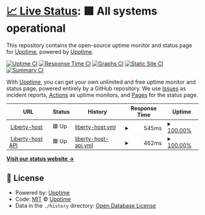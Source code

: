 # [📈 Live Status](https://demo.upptime.js.org): <!--live status--> **🟩 All systems operational**

This repository contains the open-source uptime monitor and status page for [Upptime](https://upptime.js.org), powered by [Upptime](https://github.com/upptime/upptime).

[![Uptime CI](https://github.com/upptime/upptime/workflows/Uptime%20CI/badge.svg)](https://github.com/upptime/upptime/actions?query=workflow%3A%22Uptime+CI%22)
[![Response Time CI](https://github.com/upptime/upptime/workflows/Response%20Time%20CI/badge.svg)](https://github.com/upptime/upptime/actions?query=workflow%3A%22Response+Time+CI%22)
[![Graphs CI](https://github.com/upptime/upptime/workflows/Graphs%20CI/badge.svg)](https://github.com/upptime/upptime/actions?query=workflow%3A%22Graphs+CI%22)
[![Static Site CI](https://github.com/upptime/upptime/workflows/Static%20Site%20CI/badge.svg)](https://github.com/upptime/upptime/actions?query=workflow%3A%22Static+Site+CI%22)
[![Summary CI](https://github.com/upptime/upptime/workflows/Summary%20CI/badge.svg)](https://github.com/upptime/upptime/actions?query=workflow%3A%22Summary+CI%22)

With [Upptime](https://upptime.js.org), you can get your own unlimited and free uptime monitor and status page, powered entirely by a GitHub repository. We use [Issues](https://github.com/upptime/upptime/issues) as incident reports, [Actions](https://github.com/upptime/upptime/actions) as uptime monitors, and [Pages](https://demo.upptime.js.org) for the status page.

<!--start: status pages-->
<!-- This summary is generated by Upptime (https://github.com/upptime/upptime) -->
<!-- Do not edit this manually, your changes will be overwritten -->
<!-- prettier-ignore -->
| URL | Status | History | Response Time | Uptime |
| --- | ------ | ------- | ------------- | ------ |
| <img alt="" src="https://favicons.githubusercontent.com/liberty-host.com" height="13"> [Liberty-host](https://liberty-host.com) | 🟩 Up | [liberty-host.yml](https://github.com/Thesam1798/upptime/commits/HEAD/history/liberty-host.yml) | <details><summary><img alt="Response time graph" src="./graphs/liberty-host/response-time-week.png" height="20"> 545ms</summary><br><a href="https://demo.upptime.js.org/history/liberty-host"><img alt="Response time 527" src="https://img.shields.io/endpoint?url=https%3A%2F%2Fraw.githubusercontent.com%2FThesam1798%2Fupptime%2FHEAD%2Fapi%2Fliberty-host%2Fresponse-time.json"></a><br><a href="https://demo.upptime.js.org/history/liberty-host"><img alt="24-hour response time 786" src="https://img.shields.io/endpoint?url=https%3A%2F%2Fraw.githubusercontent.com%2FThesam1798%2Fupptime%2FHEAD%2Fapi%2Fliberty-host%2Fresponse-time-day.json"></a><br><a href="https://demo.upptime.js.org/history/liberty-host"><img alt="7-day response time 545" src="https://img.shields.io/endpoint?url=https%3A%2F%2Fraw.githubusercontent.com%2FThesam1798%2Fupptime%2FHEAD%2Fapi%2Fliberty-host%2Fresponse-time-week.json"></a><br><a href="https://demo.upptime.js.org/history/liberty-host"><img alt="30-day response time 527" src="https://img.shields.io/endpoint?url=https%3A%2F%2Fraw.githubusercontent.com%2FThesam1798%2Fupptime%2FHEAD%2Fapi%2Fliberty-host%2Fresponse-time-month.json"></a><br><a href="https://demo.upptime.js.org/history/liberty-host"><img alt="1-year response time 527" src="https://img.shields.io/endpoint?url=https%3A%2F%2Fraw.githubusercontent.com%2FThesam1798%2Fupptime%2FHEAD%2Fapi%2Fliberty-host%2Fresponse-time-year.json"></a></details> | <details><summary><a href="https://demo.upptime.js.org/history/liberty-host">100.00%</a></summary><a href="https://demo.upptime.js.org/history/liberty-host"><img alt="All-time uptime 100.00%" src="https://img.shields.io/endpoint?url=https%3A%2F%2Fraw.githubusercontent.com%2FThesam1798%2Fupptime%2FHEAD%2Fapi%2Fliberty-host%2Fuptime.json"></a><br><a href="https://demo.upptime.js.org/history/liberty-host"><img alt="24-hour uptime 100.00%" src="https://img.shields.io/endpoint?url=https%3A%2F%2Fraw.githubusercontent.com%2FThesam1798%2Fupptime%2FHEAD%2Fapi%2Fliberty-host%2Fuptime-day.json"></a><br><a href="https://demo.upptime.js.org/history/liberty-host"><img alt="7-day uptime 100.00%" src="https://img.shields.io/endpoint?url=https%3A%2F%2Fraw.githubusercontent.com%2FThesam1798%2Fupptime%2FHEAD%2Fapi%2Fliberty-host%2Fuptime-week.json"></a><br><a href="https://demo.upptime.js.org/history/liberty-host"><img alt="30-day uptime 100.00%" src="https://img.shields.io/endpoint?url=https%3A%2F%2Fraw.githubusercontent.com%2FThesam1798%2Fupptime%2FHEAD%2Fapi%2Fliberty-host%2Fuptime-month.json"></a><br><a href="https://demo.upptime.js.org/history/liberty-host"><img alt="1-year uptime 100.00%" src="https://img.shields.io/endpoint?url=https%3A%2F%2Fraw.githubusercontent.com%2FThesam1798%2Fupptime%2FHEAD%2Fapi%2Fliberty-host%2Fuptime-year.json"></a></details>
| <img alt="" src="https://favicons.githubusercontent.com/api.liberty-host.com" height="13"> [Liberty-host API](https://api.liberty-host.com) | 🟩 Up | [liberty-host-api.yml](https://github.com/Thesam1798/upptime/commits/HEAD/history/liberty-host-api.yml) | <details><summary><img alt="Response time graph" src="./graphs/liberty-host-api/response-time-week.png" height="20"> 462ms</summary><br><a href="https://demo.upptime.js.org/history/liberty-host-api"><img alt="Response time 469" src="https://img.shields.io/endpoint?url=https%3A%2F%2Fraw.githubusercontent.com%2FThesam1798%2Fupptime%2FHEAD%2Fapi%2Fliberty-host-api%2Fresponse-time.json"></a><br><a href="https://demo.upptime.js.org/history/liberty-host-api"><img alt="24-hour response time 576" src="https://img.shields.io/endpoint?url=https%3A%2F%2Fraw.githubusercontent.com%2FThesam1798%2Fupptime%2FHEAD%2Fapi%2Fliberty-host-api%2Fresponse-time-day.json"></a><br><a href="https://demo.upptime.js.org/history/liberty-host-api"><img alt="7-day response time 462" src="https://img.shields.io/endpoint?url=https%3A%2F%2Fraw.githubusercontent.com%2FThesam1798%2Fupptime%2FHEAD%2Fapi%2Fliberty-host-api%2Fresponse-time-week.json"></a><br><a href="https://demo.upptime.js.org/history/liberty-host-api"><img alt="30-day response time 469" src="https://img.shields.io/endpoint?url=https%3A%2F%2Fraw.githubusercontent.com%2FThesam1798%2Fupptime%2FHEAD%2Fapi%2Fliberty-host-api%2Fresponse-time-month.json"></a><br><a href="https://demo.upptime.js.org/history/liberty-host-api"><img alt="1-year response time 469" src="https://img.shields.io/endpoint?url=https%3A%2F%2Fraw.githubusercontent.com%2FThesam1798%2Fupptime%2FHEAD%2Fapi%2Fliberty-host-api%2Fresponse-time-year.json"></a></details> | <details><summary><a href="https://demo.upptime.js.org/history/liberty-host-api">100.00%</a></summary><a href="https://demo.upptime.js.org/history/liberty-host-api"><img alt="All-time uptime 100.00%" src="https://img.shields.io/endpoint?url=https%3A%2F%2Fraw.githubusercontent.com%2FThesam1798%2Fupptime%2FHEAD%2Fapi%2Fliberty-host-api%2Fuptime.json"></a><br><a href="https://demo.upptime.js.org/history/liberty-host-api"><img alt="24-hour uptime 100.00%" src="https://img.shields.io/endpoint?url=https%3A%2F%2Fraw.githubusercontent.com%2FThesam1798%2Fupptime%2FHEAD%2Fapi%2Fliberty-host-api%2Fuptime-day.json"></a><br><a href="https://demo.upptime.js.org/history/liberty-host-api"><img alt="7-day uptime 100.00%" src="https://img.shields.io/endpoint?url=https%3A%2F%2Fraw.githubusercontent.com%2FThesam1798%2Fupptime%2FHEAD%2Fapi%2Fliberty-host-api%2Fuptime-week.json"></a><br><a href="https://demo.upptime.js.org/history/liberty-host-api"><img alt="30-day uptime 100.00%" src="https://img.shields.io/endpoint?url=https%3A%2F%2Fraw.githubusercontent.com%2FThesam1798%2Fupptime%2FHEAD%2Fapi%2Fliberty-host-api%2Fuptime-month.json"></a><br><a href="https://demo.upptime.js.org/history/liberty-host-api"><img alt="1-year uptime 100.00%" src="https://img.shields.io/endpoint?url=https%3A%2F%2Fraw.githubusercontent.com%2FThesam1798%2Fupptime%2FHEAD%2Fapi%2Fliberty-host-api%2Fuptime-year.json"></a></details>

<!--end: status pages-->

[**Visit our status website →**](https://demo.upptime.js.org)

## 📄 License

- Powered by: [Upptime](https://github.com/upptime/upptime)
- Code: [MIT](./LICENSE) © [Upptime](https://upptime.js.org)
- Data in the `./history` directory: [Open Database License](https://opendatacommons.org/licenses/odbl/1-0/)
